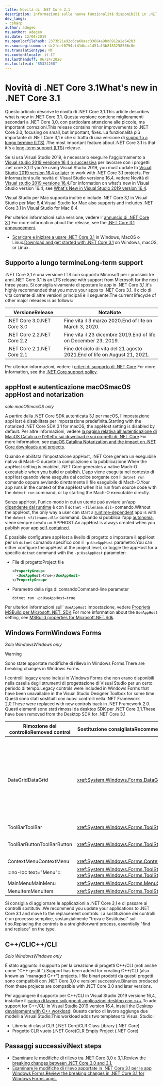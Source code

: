 ```yaml
---
title: Novità di .NET Core 3.1
description: Informazioni sulle nuove funzionalità disponibili in .NET Core 3,1.
dev_langs:
- csharp
author: adegeo
ms.author: adegeo
ms.date: 12/04/2019
ms.openlocfilehash: 2373b21e92c6ca68aac33684a9bd0912a2e642b3
ms.sourcegitcommit: dc2feef0794cf41dbac1451a13b8183258566c0e
ms.translationtype: MT
ms.contentlocale: it-IT
ms.lasthandoff: 06/24/2020
ms.locfileid: "85324268"
---
```

# <a name="whats-new-in-net-core-31"></a><span data-ttu-id="4dc57-103">Novità di .NET Core 3.1</span><span class="sxs-lookup"><span data-stu-id="4dc57-103">What's new in .NET Core 3.1</span></span>

<span data-ttu-id="4dc57-104">Questo articolo descrive le novità di .NET Core 3,1.</span><span class="sxs-lookup"><span data-stu-id="4dc57-104">This article describes what is new in .NET Core 3.1.</span></span> <span data-ttu-id="4dc57-105">Questa versione contiene miglioramenti secondari a .NET Core 3,0, con particolare attenzione alle piccole, ma importanti correzioni.</span><span class="sxs-lookup"><span data-stu-id="4dc57-105">This release contains minor improvements to .NET Core 3.0, focusing on small, but important, fixes.</span></span> <span data-ttu-id="4dc57-106">La funzionalità più importante di .NET Core 3,1 è che si tratta di una versione di [supporto a lungo termine (LTS)](#long-term-support) .</span><span class="sxs-lookup"><span data-stu-id="4dc57-106">The most important feature about .NET Core 3.1 is that it's a [long-term support (LTS)](#long-term-support) release.</span></span>

<span data-ttu-id="4dc57-107">Se si usa Visual Studio 2019, è necessario eseguire l'aggiornamento a [Visual studio 2019 versione 16,4 o successiva](https://visualstudio.microsoft.com/downloads/) per lavorare con i progetti .net core 3,1.</span><span class="sxs-lookup"><span data-stu-id="4dc57-107">If you're using Visual Studio 2019, you must update to [Visual Studio 2019 version 16.4 or later](https://visualstudio.microsoft.com/downloads/) to work with .NET Core 3.1 projects.</span></span> <span data-ttu-id="4dc57-108">Per informazioni sulle novità di Visual Studio versione 16,4, vedere Novità di [Visual studio 2019 versione 16,4](/visualstudio/releases/2019/release-notes-v16.4#whats-new-in-visual-studio-2019-version-164).</span><span class="sxs-lookup"><span data-stu-id="4dc57-108">For information on what's new in Visual Studio version 16.4, see [What's New in Visual Studio 2019 version 16.4](/visualstudio/releases/2019/release-notes-v16.4#whats-new-in-visual-studio-2019-version-164).</span></span>

<span data-ttu-id="4dc57-109">Visual Studio per Mac supporta inoltre e include .NET Core 3,1 in Visual Studio per Mac 8,4.</span><span class="sxs-lookup"><span data-stu-id="4dc57-109">Visual Studio for Mac also supports and includes .NET Core 3.1 in Visual Studio for Mac 8.4.</span></span>

<span data-ttu-id="4dc57-110">Per ulteriori informazioni sulla versione, vedere l' [annuncio di .NET Core 3,1](https://devblogs.microsoft.com/dotnet/announcing-net-core-3-1/).</span><span class="sxs-lookup"><span data-stu-id="4dc57-110">For more information about the release, see the [.NET Core 3.1 announcement](https://devblogs.microsoft.com/dotnet/announcing-net-core-3-1/).</span></span>

- <span data-ttu-id="4dc57-111">[Scaricare e iniziare a usare .NET Core 3,1](https://dotnet.microsoft.com/download/dotnet-core/3.1) in Windows, MacOS o Linux.</span><span class="sxs-lookup"><span data-stu-id="4dc57-111">[Download and get started with .NET Core 3.1](https://dotnet.microsoft.com/download/dotnet-core/3.1) on Windows, macOS, or Linux.</span></span>

## <a name="long-term-support"></a><span data-ttu-id="4dc57-112">Supporto a lungo termine</span><span class="sxs-lookup"><span data-stu-id="4dc57-112">Long-term support</span></span>

<span data-ttu-id="4dc57-113">.NET Core 3,1 è una versione LTS con supporto Microsoft per i prossimi tre anni.</span><span class="sxs-lookup"><span data-stu-id="4dc57-113">.NET Core 3.1 is an LTS release with support from Microsoft for the next three years.</span></span> <span data-ttu-id="4dc57-114">Si consiglia vivamente di spostare le app in .NET Core 3,1.</span><span class="sxs-lookup"><span data-stu-id="4dc57-114">It's highly recommended that you move your apps to .NET Core 3.1.</span></span> <span data-ttu-id="4dc57-115">Il ciclo di vita corrente di altre versioni principali è il seguente:</span><span class="sxs-lookup"><span data-stu-id="4dc57-115">The current lifecycle of other major releases is as follows:</span></span>

| <span data-ttu-id="4dc57-116">Versione</span><span class="sxs-lookup"><span data-stu-id="4dc57-116">Release</span></span> | <span data-ttu-id="4dc57-117">Nota</span><span class="sxs-lookup"><span data-stu-id="4dc57-117">Note</span></span> |
| ------- | ---- |
| <span data-ttu-id="4dc57-118">.NET Core 3.0</span><span class="sxs-lookup"><span data-stu-id="4dc57-118">.NET Core 3.0</span></span> | <span data-ttu-id="4dc57-119">Fine vita il 3 marzo 2020.</span><span class="sxs-lookup"><span data-stu-id="4dc57-119">End of life on March 3, 2020.</span></span>     |
| <span data-ttu-id="4dc57-120">.NET Core 2.2</span><span class="sxs-lookup"><span data-stu-id="4dc57-120">.NET Core 2.2</span></span> | <span data-ttu-id="4dc57-121">Fine vita il 23 dicembre 2019.</span><span class="sxs-lookup"><span data-stu-id="4dc57-121">End of life on December 23, 2019.</span></span> |
| <span data-ttu-id="4dc57-122">.NET Core 2.1</span><span class="sxs-lookup"><span data-stu-id="4dc57-122">.NET Core 2.1</span></span> | <span data-ttu-id="4dc57-123">Fine del ciclo di vita del 21 agosto 2021.</span><span class="sxs-lookup"><span data-stu-id="4dc57-123">End of life on August 21, 2021.</span></span>    |

<span data-ttu-id="4dc57-124">Per ulteriori informazioni, vedere i [criteri di supporto di .NET Core](https://dotnet.microsoft.com/platform/support/policy/dotnet-core).</span><span class="sxs-lookup"><span data-stu-id="4dc57-124">For more information, see the [.NET Core support policy](https://dotnet.microsoft.com/platform/support/policy/dotnet-core).</span></span>

## <a name="macos-apphost-and-notarization"></a><span data-ttu-id="4dc57-125">appHost e autenticazione macOS</span><span class="sxs-lookup"><span data-stu-id="4dc57-125">macOS appHost and notarization</span></span>

<span data-ttu-id="4dc57-126">*solo macOS*</span><span class="sxs-lookup"><span data-stu-id="4dc57-126">*macOS only*</span></span>

<span data-ttu-id="4dc57-127">A partire dalla .NET Core SDK autenticata 3,1 per macOS, l'impostazione appHost è disabilitata per impostazione predefinita.</span><span class="sxs-lookup"><span data-stu-id="4dc57-127">Starting with the notarized .NET Core SDK 3.1 for macOS, the appHost setting is disabled by default.</span></span> <span data-ttu-id="4dc57-128">Per altre informazioni, vedere [la pagina relativa all'autenticazione di MacOS Catalina e l'effetto sui download e sui progetti di .NET Core](../install/macos-notarization-issues.md).</span><span class="sxs-lookup"><span data-stu-id="4dc57-128">For more information, see [macOS Catalina Notarization and the impact on .NET Core downloads and projects](../install/macos-notarization-issues.md).</span></span>

<span data-ttu-id="4dc57-129">Quando è abilitata l'impostazione appHost, .NET Core genera un eseguibile nativo di Mach-O durante la compilazione o la pubblicazione.</span><span class="sxs-lookup"><span data-stu-id="4dc57-129">When the appHost setting is enabled, .NET Core generates a native Mach-O executable when you build or publish.</span></span> <span data-ttu-id="4dc57-130">L'app viene eseguita nel contesto di appHost quando viene eseguita dal codice sorgente con il `dotnet run` comando oppure avviando direttamente il file eseguibile di Mach-O.</span><span class="sxs-lookup"><span data-stu-id="4dc57-130">Your app runs in the context of the appHost when it is run from source code with the `dotnet run` command, or by starting the Mach-O executable directly.</span></span>

<span data-ttu-id="4dc57-131">Senza appHost, l'unico modo in cui un utente può avviare un'app [dipendente dal runtime](../deploying/index.md#publish-runtime-dependent) è con il `dotnet <filename.dll>` comando.</span><span class="sxs-lookup"><span data-stu-id="4dc57-131">Without the appHost, the only way a user can start a [runtime-dependent](../deploying/index.md#publish-runtime-dependent) app is with the `dotnet <filename.dll>` command.</span></span> <span data-ttu-id="4dc57-132">Quando si pubblica l'app [autonoma](../deploying/index.md#publish-self-contained), viene sempre creato un APPHOST.</span><span class="sxs-lookup"><span data-stu-id="4dc57-132">An appHost is always created when you publish your app [self-contained](../deploying/index.md#publish-self-contained).</span></span>

<span data-ttu-id="4dc57-133">È possibile configurare appHost a livello di progetto o impostare il appHost per un `dotnet` comando specifico con il `-p:UseAppHost` parametro:</span><span class="sxs-lookup"><span data-stu-id="4dc57-133">You can either configure the appHost at the project level, or toggle the appHost for a specific `dotnet` command with the `-p:UseAppHost` parameter:</span></span>

- <span data-ttu-id="4dc57-134">File di progetto</span><span class="sxs-lookup"><span data-stu-id="4dc57-134">Project file</span></span>

  ```xml
  <PropertyGroup>
    <UseAppHost>true</UseAppHost>
  </PropertyGroup>
  ```

- <span data-ttu-id="4dc57-135">Parametro della riga di comando</span><span class="sxs-lookup"><span data-stu-id="4dc57-135">Command-line parameter</span></span>

  ```dotnetcli
  dotnet run -p:UseAppHost=true
  ```

<span data-ttu-id="4dc57-136">Per ulteriori informazioni sull' `UseAppHost` impostazione, vedere [Proprietà MSBuild per Microsoft. NET. SDK](../project-sdk/msbuild-props.md#useapphost).</span><span class="sxs-lookup"><span data-stu-id="4dc57-136">For more information about the `UseAppHost` setting, see [MSBuild properties for Microsoft.NET.Sdk](../project-sdk/msbuild-props.md#useapphost).</span></span>

## <a name="windows-forms"></a><span data-ttu-id="4dc57-137">Windows Form</span><span class="sxs-lookup"><span data-stu-id="4dc57-137">Windows Forms</span></span>

<span data-ttu-id="4dc57-138">*Solo Windows*</span><span class="sxs-lookup"><span data-stu-id="4dc57-138">*Windows only*</span></span>

> [!WARNING]
> <span data-ttu-id="4dc57-139">Sono state apportate modifiche di rilievo in Windows Forms.</span><span class="sxs-lookup"><span data-stu-id="4dc57-139">There are breaking changes in Windows Forms.</span></span>

<span data-ttu-id="4dc57-140">I controlli legacy erano inclusi in Windows Forms che non erano disponibili nella casella degli strumenti di progettazione di Visual Studio per un certo periodo di tempo.</span><span class="sxs-lookup"><span data-stu-id="4dc57-140">Legacy controls were included in Windows Forms that have been unavailable in the Visual Studio Designer Toolbox for some time.</span></span> <span data-ttu-id="4dc57-141">Questi sono stati sostituiti con nuovi controlli nella .NET Framework 2,0.</span><span class="sxs-lookup"><span data-stu-id="4dc57-141">These were replaced with new controls back in .NET Framework 2.0.</span></span> <span data-ttu-id="4dc57-142">Questi elementi sono stati rimossi da desktop SDK per .NET Core 3,1.</span><span class="sxs-lookup"><span data-stu-id="4dc57-142">These have been removed from the Desktop SDK for .NET Core 3.1.</span></span>

| <span data-ttu-id="4dc57-143">Rimozione del controllo</span><span class="sxs-lookup"><span data-stu-id="4dc57-143">Removed control</span></span> | <span data-ttu-id="4dc57-144">Sostituzione consigliata</span><span class="sxs-lookup"><span data-stu-id="4dc57-144">Recommended replacement</span></span> | <span data-ttu-id="4dc57-145">API associate rimosse</span><span class="sxs-lookup"><span data-stu-id="4dc57-145">Associated APIs removed</span></span> |
| --------------- | ----------------------- | ----------------------- |
| <span data-ttu-id="4dc57-146">DataGrid</span><span class="sxs-lookup"><span data-stu-id="4dc57-146">DataGrid</span></span>        | <xref:System.Windows.Forms.DataGridView>      | <span data-ttu-id="4dc57-147">DataGridCell</span><span class="sxs-lookup"><span data-stu-id="4dc57-147">DataGridCell</span></span><br/><span data-ttu-id="4dc57-148">DataGridRow</span><span class="sxs-lookup"><span data-stu-id="4dc57-148">DataGridRow</span></span><br/><span data-ttu-id="4dc57-149">DataGridTableCollection</span><span class="sxs-lookup"><span data-stu-id="4dc57-149">DataGridTableCollection</span></span><br/><span data-ttu-id="4dc57-150">DataGridColumnCollection</span><span class="sxs-lookup"><span data-stu-id="4dc57-150">DataGridColumnCollection</span></span><br/><span data-ttu-id="4dc57-151">DataGridTableStyle</span><span class="sxs-lookup"><span data-stu-id="4dc57-151">DataGridTableStyle</span></span><br/><span data-ttu-id="4dc57-152">DataGridColumnStyle</span><span class="sxs-lookup"><span data-stu-id="4dc57-152">DataGridColumnStyle</span></span><br/><span data-ttu-id="4dc57-153">DataGridLineStyle</span><span class="sxs-lookup"><span data-stu-id="4dc57-153">DataGridLineStyle</span></span><br/><span data-ttu-id="4dc57-154">DataGridParentRowsLabel</span><span class="sxs-lookup"><span data-stu-id="4dc57-154">DataGridParentRowsLabel</span></span><br/><span data-ttu-id="4dc57-155">DataGridParentRowsLabelStyle</span><span class="sxs-lookup"><span data-stu-id="4dc57-155">DataGridParentRowsLabelStyle</span></span><br/><span data-ttu-id="4dc57-156">DataGridBoolColumn</span><span class="sxs-lookup"><span data-stu-id="4dc57-156">DataGridBoolColumn</span></span><br/><span data-ttu-id="4dc57-157">DataGridTextBox</span><span class="sxs-lookup"><span data-stu-id="4dc57-157">DataGridTextBox</span></span><br/><span data-ttu-id="4dc57-158">GridColumnStylesCollection</span><span class="sxs-lookup"><span data-stu-id="4dc57-158">GridColumnStylesCollection</span></span><br/><span data-ttu-id="4dc57-159">GridTableStylesCollection</span><span class="sxs-lookup"><span data-stu-id="4dc57-159">GridTableStylesCollection</span></span><br/><span data-ttu-id="4dc57-160">HitTestType</span><span class="sxs-lookup"><span data-stu-id="4dc57-160">HitTestType</span></span> |
| <span data-ttu-id="4dc57-161">ToolBar</span><span class="sxs-lookup"><span data-stu-id="4dc57-161">ToolBar</span></span>         | <xref:System.Windows.Forms.ToolStrip>         | <span data-ttu-id="4dc57-162">ToolBarAppearance</span><span class="sxs-lookup"><span data-stu-id="4dc57-162">ToolBarAppearance</span></span> |
| <span data-ttu-id="4dc57-163">ToolBarButton</span><span class="sxs-lookup"><span data-stu-id="4dc57-163">ToolBarButton</span></span>   | <xref:System.Windows.Forms.ToolStripButton>   | <span data-ttu-id="4dc57-164">ToolBarButtonClickEventArgs</span><span class="sxs-lookup"><span data-stu-id="4dc57-164">ToolBarButtonClickEventArgs</span></span><br/><span data-ttu-id="4dc57-165">ToolBarButtonClickEventHandler</span><span class="sxs-lookup"><span data-stu-id="4dc57-165">ToolBarButtonClickEventHandler</span></span><br/><span data-ttu-id="4dc57-166">ToolBarButtonStyle</span><span class="sxs-lookup"><span data-stu-id="4dc57-166">ToolBarButtonStyle</span></span><br/><span data-ttu-id="4dc57-167">ToolBarTextAlign</span><span class="sxs-lookup"><span data-stu-id="4dc57-167">ToolBarTextAlign</span></span> |
| <span data-ttu-id="4dc57-168">ContextMenu</span><span class="sxs-lookup"><span data-stu-id="4dc57-168">ContextMenu</span></span>     | <xref:System.Windows.Forms.ContextMenuStrip>  |  |
| :::no-loc text="Menu"::: | <xref:System.Windows.Forms.ToolStripDropDown><br/><xref:System.Windows.Forms.ToolStripDropDownMenu> | <span data-ttu-id="4dc57-169">MenuItemCollection</span><span class="sxs-lookup"><span data-stu-id="4dc57-169">MenuItemCollection</span></span> |
| <span data-ttu-id="4dc57-170">MainMenu</span><span class="sxs-lookup"><span data-stu-id="4dc57-170">MainMenu</span></span>        | <xref:System.Windows.Forms.MenuStrip>         |  |
| <span data-ttu-id="4dc57-171">MenuItem</span><span class="sxs-lookup"><span data-stu-id="4dc57-171">MenuItem</span></span>        | <xref:System.Windows.Forms.ToolStripMenuItem> |  |

<span data-ttu-id="4dc57-172">Si consiglia di aggiornare le applicazioni a .NET Core 3,1 e di passare ai controlli sostitutivi.</span><span class="sxs-lookup"><span data-stu-id="4dc57-172">We recommend you update your applications to .NET Core 3.1 and move to the replacement controls.</span></span> <span data-ttu-id="4dc57-173">La sostituzione dei controlli è un processo semplice, sostanzialmente "trova e Sostituisci" sul tipo.</span><span class="sxs-lookup"><span data-stu-id="4dc57-173">Replacing the controls is a straightforward process, essentially "find and replace" on the type.</span></span>

## <a name="ccli"></a><span data-ttu-id="4dc57-174">C++/CLI</span><span class="sxs-lookup"><span data-stu-id="4dc57-174">C++/CLI</span></span>

<span data-ttu-id="4dc57-175">*Solo Windows*</span><span class="sxs-lookup"><span data-stu-id="4dc57-175">*Windows only*</span></span>

<span data-ttu-id="4dc57-176">È stato aggiunto il supporto per la creazione di progetti C++/CLI (noti anche come "C++ gestiti").</span><span class="sxs-lookup"><span data-stu-id="4dc57-176">Support has been added for creating C++/CLI (also known as "managed C++") projects.</span></span> <span data-ttu-id="4dc57-177">I file binari prodotti da questi progetti sono compatibili con .NET Core 3,0 e versioni successive.</span><span class="sxs-lookup"><span data-stu-id="4dc57-177">Binaries produced from these projects are compatible with .NET Core 3.0 and later versions.</span></span>

<span data-ttu-id="4dc57-178">Per aggiungere il supporto per C++/CLI in Visual Studio 2019 versione 16,4, installare il [carico di lavoro sviluppo di applicazioni desktop con c++](/cpp/build/vscpp-step-0-installation?view=vs-2019#step-4---choose-workloads).</span><span class="sxs-lookup"><span data-stu-id="4dc57-178">To add support for C++/CLI in Visual Studio 2019 version 16.4, install the [Desktop development with C++ workload](/cpp/build/vscpp-step-0-installation?view=vs-2019#step-4---choose-workloads).</span></span> <span data-ttu-id="4dc57-179">Questo carico di lavoro aggiunge due modelli a Visual Studio:</span><span class="sxs-lookup"><span data-stu-id="4dc57-179">This workload adds two templates to Visual Studio:</span></span>

- <span data-ttu-id="4dc57-180">Libreria di classi CLR (.NET Core)</span><span class="sxs-lookup"><span data-stu-id="4dc57-180">CLR Class Library (.NET Core)</span></span>
- <span data-ttu-id="4dc57-181">Progetto CLR vuoto (.NET Core)</span><span class="sxs-lookup"><span data-stu-id="4dc57-181">CLR Empty Project (.NET Core)</span></span>

## <a name="next-steps"></a><span data-ttu-id="4dc57-182">Passaggi successivi</span><span class="sxs-lookup"><span data-stu-id="4dc57-182">Next steps</span></span>

- [<span data-ttu-id="4dc57-183">Esaminare le modifiche di rilievo tra .NET Core 3,0 e 3,1.</span><span class="sxs-lookup"><span data-stu-id="4dc57-183">Review the breaking changes between .NET Core 3.0 and 3.1.</span></span>](../compatibility/3.0-3.1.md)
- [<span data-ttu-id="4dc57-184">Esaminare le modifiche di rilievo apportate in .NET Core 3,1 per le app Windows Forms.</span><span class="sxs-lookup"><span data-stu-id="4dc57-184">Review the breaking changes in .NET Core 3.1 for Windows Forms apps.</span></span>](../compatibility/winforms.md#net-core-31)
